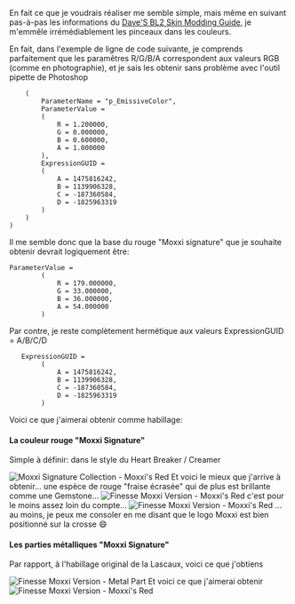 ﻿
En fait ce que je voudrais réaliser me semble simple, mais même en suivant pas-à-pas les informations du [Dave'S BL2 Skin Modding Guide](https://cdn.rawgit.com/BLCM/BLCMods/bb1933f7/Borderlands%202%20mods/Dave/DAVE%27S%20BL2%20SKIN%20MODDING%20GUIDE.pdf), je m'emmêle irrémédiablement les pinceaux dans les couleurs.

En fait, dans l'exemple de ligne de code suivante, je comprends parfaitement que les paramêtres R/G/B/A correspondent aux valeurs RGB (comme en photographie), et je sais les obtenir sans problème avec l'outil pipette de Photoshop

```(
    (
        ParameterName = "p_EmissiveColor",
        ParameterValue =
        (
            R = 1.200000,
            G = 0.000000,
            B = 0.600000,
            A = 1.000000
        ),
        ExpressionGUID =
        (
            A = 1475816242,
            B = 1139906328,
            C = -187360584,
            D = -1825963319
        )
    )
)
```
Il me semble donc que la base du rouge "Moxxi signature" que je souhaite obtenir devrait logiquement être:
``` 
ParameterValue =
        (
            R = 179.000000,
            G = 33.000000,
            B = 36.000000,
            A = 54.000000
        )
```
Par contre, je reste complètement hermétique aux valeurs ExpressionGUID = A/B/C/D
```
   ExpressionGUID =
        (
            A = 1475816242,
            B = 1139906328,
            C = -187360584,
            D = -1825963319
        )
```

Voici ce que j'aimerai obtenir comme habillage:

#### La couleur rouge "Moxxi Signature"

Simple à définir: dans le style du Heart Breaker / Creamer

![Moxxi Signature Collection - Moxxi's Red](https://i.imgur.com/lOXtQWL.png)
Et voici le mieux que j'arrive à obtenir... une espèce de rouge "fraise écrasée" qui de plus est brillante comme une Gemstone...
![Finesse Moxxi Version - Moxxi's Red](https://i.imgur.com/mpnjl76.png)
c'est pour le moins assez loin du compte...
![Finesse Moxxi Version - Moxxi's Red](https://i.imgur.com/8gtQFHK.png)
... au moins, je peux me consoler en me disant que le logo Moxxi est bien positionné sur la crosse  :smile:

#### Les parties métalliques "Moxxi Signature"

Par rapport, à l'habillage original de la Lascaux, voici ce que j'obtiens

![Finesse Moxxi Version - Metal Part](https://i.imgur.com/9Z6V0yW.png)
Et voici ce que j'aimerai obtenir
![Finesse Moxxi Version - Moxxi's Red](https://i.imgur.com/Ko9vwnP.png)
